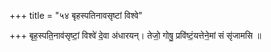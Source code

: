 +++
title = "५४ बृहस्पतिनावसृष्टां विश्वे"

+++
बृह॒स्पति॒नाव॑सृष्टां॒ विश्वे॑ दे॒वा अ॑धारयन्। तेजो॒ गोषु॒ प्रवि॑ष्टं॒यत्तेने॒मां सं सृ॑जामसि ॥